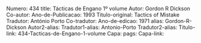 Numero: 434
title: Tácticas de Engano 1º volume
Autor: Gordon R Dickson
Co-autor: 
Ano-de-Publicacao: 1993
Titulo-original: Tactics of Mistake
Tradutor: António Porto
Co-tradutor: 
Ano-de-edicao: 1971
alias: Gordon-R-Dickson
Autor2-alias: 
Tradutor1-alias: Antonio-Porto
Tradutor2-alias: 
Titulo-link: 434-Tacticas-de-Engano-1-volume
Capa: 
pags: 
Capa-link: 